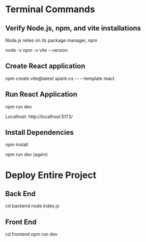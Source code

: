 # Terminal Commands
## Verify Node.js, npm, and vite installations
Node.js relies on its package manager, npm

node -v
npm -v
vite --version

## Create React application
npm create vite@latest spark-cs -- --template react

## Run React Application
npm run dev

Localhost: http://localhost:5173/

## Install Dependencies
npm install

npm run dev (again)

# Deploy Entire Project
## Back End
cd backend
node index.js

## Front End
cd frontend
npm run dev
